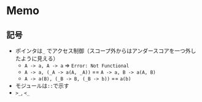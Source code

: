 # Memo

## 記号
- ポインタは`_` でアクセス制御（スコープ外からはアンダースコアを一つ外したように見える）
  - `A -> a, A -> a` => `Error: Not Functional`
  - `A -> a, (_A -> a(A, _A))` == `A -> a, B -> a(A, B)`
  - `A -> a(B), (_B -> B, (_B -> b))` == `a(b)`
- モジュールは`::`で示す
- `>_`, `<_`
 
 
